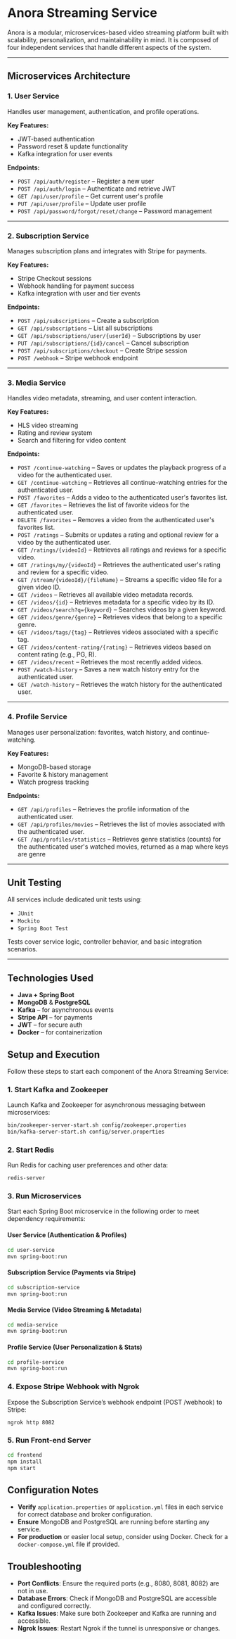 # Anora Streaming Service

Anora is a modular, microservices-based video streaming platform built with scalability, personalization, and maintainability in mind. It is composed of four independent services that handle different aspects of the system.

---

## Microservices Architecture

###  1. User Service

Handles user management, authentication, and profile operations.

**Key Features:**
- JWT-based authentication
- Password reset & update functionality
- Kafka integration for user events

**Endpoints:**
- `POST /api/auth/register` – Register a new user
- `POST /api/auth/login` – Authenticate and retrieve JWT
- `GET /api/user/profile` – Get current user's profile
- `PUT /api/user/profile` – Update user profile
- `POST /api/password/forgot/reset/change` – Password management

---

###  2. Subscription Service

Manages subscription plans and integrates with Stripe for payments.

**Key Features:**
- Stripe Checkout sessions
- Webhook handling for payment success
- Kafka integration with user and tier events

**Endpoints:**
- `POST /api/subscriptions` – Create a subscription
- `GET /api/subscriptions` – List all subscriptions
- `GET /api/subscriptions/user/{userId}` – Subscriptions by user
- `PUT /api/subscriptions/{id}/cancel` – Cancel subscription
- `POST /api/subscriptions/checkout` – Create Stripe session
- `POST /webhook` – Stripe webhook endpoint

---

###  3. Media Service

Handles video metadata, streaming, and user content interaction.

**Key Features:**
- HLS video streaming
- Rating and review system
- Search and filtering for video content

**Endpoints:**
- `POST /continue-watching` – Saves or updates the playback progress of a video for the authenticated user.
- `GET /continue-watching` – Retrieves all continue-watching entries for the authenticated user.
- `POST /favorites` – Adds a video to the authenticated user's favorites list.
- `GET /favorites` – Retrieves the list of favorite videos for the authenticated user.
- `DELETE /favorites` – Removes a video from the authenticated user's favorites list.
- `POST /ratings` – Submits or updates a rating and optional review for a video by the authenticated user.
- `GET /ratings/{videoId}` – Retrieves all ratings and reviews for a specific video.
- `GET /ratings/my/{videoId}` – Retrieves the authenticated user's rating and review for a specific video.
- `GET /stream/{videoId}/{fileName}` – Streams a specific video file for a given video ID.
- `GET /videos` – Retrieves all available video metadata records.
- `GET /videos/{id}` – Retrieves metadata for a specific video by its ID.
- `GET /videos/search?q={keyword}` – Searches videos by a given keyword.
- `GET /videos/genre/{genre}` – Retrieves videos that belong to a specific genre.
- `GET /videos/tags/{tag}` – Retrieves videos associated with a specific tag.
- `GET /videos/content-rating/{rating}` – Retrieves videos based on content rating (e.g., PG, R).
- `GET /videos/recent` – Retrieves the most recently added videos.
- `POST /watch-history` – Saves a new watch history entry for the authenticated user.
- `GET /watch-history` – Retrieves the watch history for the authenticated user.

---

### 4. Profile Service

Manages user personalization: favorites, watch history, and continue-watching.

**Key Features:**
- MongoDB-based storage
- Favorite & history management
- Watch progress tracking

**Endpoints:**
- `GET /api/profiles` – Retrieves the profile information of the authenticated user.
- `GET /api/profiles/movies` – Retrieves the list of movies associated with the authenticated user.
- `GET /api/profiles/statistics` – Retrieves genre statistics (counts) for the authenticated user's watched movies, returned as a map where keys are genre 

---

##  Unit Testing

All services include dedicated unit tests using:
- `JUnit`
- `Mockito`
- `Spring Boot Test`

Tests cover service logic, controller behavior, and basic integration scenarios.

---

##  Technologies Used

- **Java + Spring Boot**
- **MongoDB** & **PostgreSQL**
- **Kafka** – for asynchronous events
- **Stripe API** – for payments
- **JWT** – for secure auth
- **Docker** – for containerization

## Setup and Execution

Follow these steps to start each component of the Anora Streaming Service:

### 1. Start Kafka and Zookeeper

Launch Kafka and Zookeeper for asynchronous messaging between microservices:

```bash
bin/zookeeper-server-start.sh config/zookeeper.properties
bin/kafka-server-start.sh config/server.properties
```

### 2. Start Redis

Run Redis for caching user preferences and other data:

```bash
redis-server
```

### 3. Run Microservices

Start each Spring Boot microservice in the following order to meet dependency requirements:

#### User Service (Authentication & Profiles)

```bash
cd user-service
mvn spring-boot:run
```

#### Subscription Service (Payments via Stripe)

```bash
cd subscription-service
mvn spring-boot:run
```

#### Media Service (Video Streaming & Metadata)

```bash
cd media-service
mvn spring-boot:run
```

#### Profile Service (User Personalization & Stats)

```bash
cd profile-service
mvn spring-boot:run
```

### 4. Expose Stripe Webhook with Ngrok

Expose the Subscription Service’s webhook endpoint (POST /webhook) to Stripe:

```bash
ngrok http 8082
```

### 5. Run Front-end Server 

```bash
cd frontend
npm install
npm start
```

## Configuration Notes

- **Verify** `application.properties` or `application.yml` files in each service for correct database and broker configuration.
- **Ensure** MongoDB and PostgreSQL are running before starting any service.
- **For production** or easier local setup, consider using Docker. Check for a `docker-compose.yml` file if provided.

## Troubleshooting

- **Port Conflicts**: Ensure the required ports (e.g., 8080, 8081, 8082) are not in use.
- **Database Errors**: Check if MongoDB and PostgreSQL are accessible and configured correctly.
- **Kafka Issues**: Make sure both Zookeeper and Kafka are running and accessible.
- **Ngrok Issues**: Restart Ngrok if the tunnel is unresponsive or changes.

